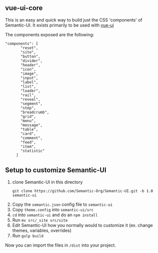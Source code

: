 
## vue-ui-core
This is an easy and quick way to build just the CSS 'components' of Semantic-UI.
It exists primarily to be used with [vue-ui](https://github.com/agonbina/vue-ui)

The components exposed are the following:
```
"components": [
       "reset",
       "site",
       "button",
       "divider",
       "header",
       "icon",
       "image",
       "input",
       "label",
       "list",
       "loader",
       "rail",
       "reveal",
       "segment",
       "step",
       "breadcrumb",
       "grid",
       "menu",
       "message",
       "table",
       "card",
       "comment",
       "feed",
       "item",
       "statistic"
     ]
```

## Setup to customize Semantic-UI

1. clone Semantic-UI in this directory
	```
	git clone https://github.com/Semantic-Org/Semantic-UI.git -b 1.0 semantic-ui
	```
2. Copy the ```semantic.json``` config file to ```semantic-ui```
3. Copy ```theme.config``` into ```semantic-ui/src```
4. ```cd``` into ```semantic-ui``` and do an ```npm install```
5. Run ```mv src/_site src/site```
6. Edit Semantic-UI how you normally would to customize it (ex. change themes, variables, overrides)
7. Run ```gulp build```

Now you can import the files in ```/dist``` into your project.
